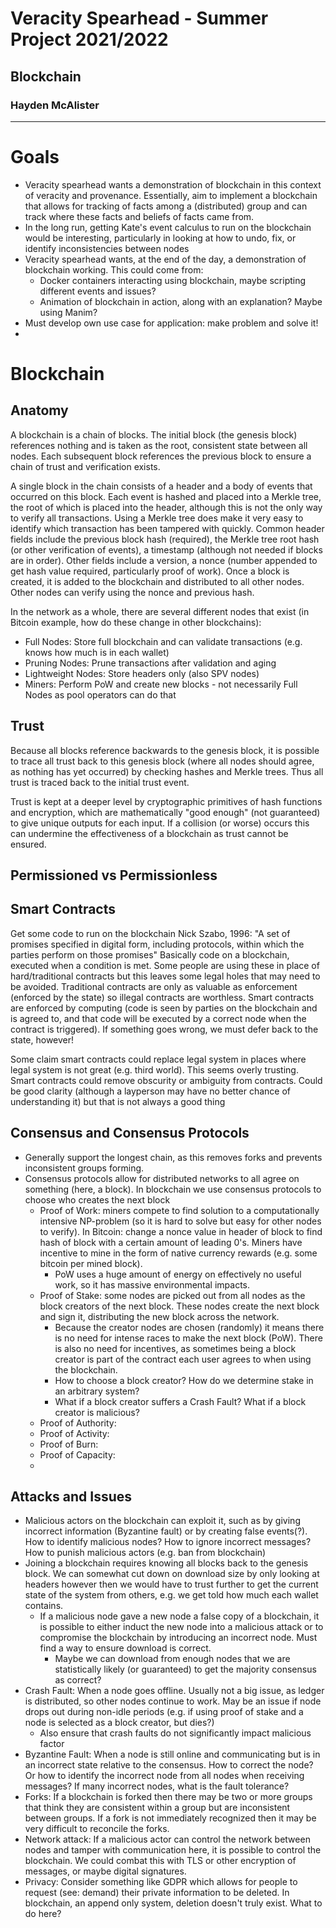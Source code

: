 # Veracity Spearhead - Summer Project 2021/2022
## Blockchain
### Hayden McAlister
---
# Goals
- Veracity spearhead wants a demonstration of blockchain in this context of veracity and provenance. Essentially, aim to implement a blockchain that allows for tracking of facts among a (distributed) group and can track where these facts and beliefs of facts came from.
- In the long run, getting Kate's event calculus to run on the blockchain would be interesting, particularly in looking at how to undo, fix, or identify inconsistencies between nodes
- Veracity spearhead wants, at the end of the day, a demonstration of blockchain working. This could come from:
  - Docker containers interacting using blockchain, maybe scripting different events and issues?
  - Animation of blockchain in action, along with an explanation? Maybe using Manim?
- Must develop own use case for application: make problem and solve it!
- 
# Blockchain
## Anatomy
A blockchain is a chain of blocks. The initial block (the genesis block) references nothing and is taken as the root, consistent state between all nodes. Each subsequent block references the previous block to ensure a chain of trust and verification exists.

A single block in the chain consists of a header and a body of events that occurred on this block. Each event is hashed and placed into a Merkle tree, the root of which is placed into the header, although this is not the only way to verify all transactions. Using a Merkle tree does make it very easy to identify which transaction has been tampered with quickly. Common header fields include the previous block hash (required), the Merkle tree root hash (or other verification of events), a timestamp (although not needed if blocks are in order). Other fields include a version, a nonce (number appended to get hash value required, particularly proof of work). Once a block is created, it is added to the blockchain and distributed to all other nodes. Other nodes can verify using the nonce and previous hash.

In the network as a whole, there are several different nodes that exist (in Bitcoin example, how do these change in other blockchains):
- Full Nodes: Store full blockchain and can validate transactions (e.g. knows how much is in each wallet)
- Pruning Nodes: Prune transactions after validation and aging
- Lightweight Nodes: Store headers only (also SPV nodes)
- Miners: Perform PoW and create new blocks - not necessarily Full Nodes as pool operators can do that


## Trust
Because all blocks reference backwards to the genesis block, it is possible to trace all trust back to this genesis block (where all nodes should agree, as nothing has yet occurred) by checking hashes and Merkle trees. Thus all trust is traced back to the initial trust event.

Trust is kept at a deeper level by cryptographic primitives of hash functions and encryption, which are mathematically "good enough" (not guaranteed) to give unique outputs for each input. If a collision (or worse) occurs this can undermine the effectiveness of a blockchain as trust cannot be ensured.

## Permissioned vs Permissionless

## Smart Contracts
Get some code to run on the blockchain
Nick Szabo, 1996: "A set of promises specified in digital form, including protocols, within which the parties perform on those promises"
Basically code on a blockchain, executed when a condition is met. Some people are using these in place of hard/traditional contracts but this leaves some legal holes that may need to be avoided. Traditional contracts are only as valuable as enforcement (enforced by the state) so illegal contracts are worthless. Smart contracts are enforced by computing (code is seen by parties on the blockchain and is agreed to, and that code will be executed by a correct node when the contract is triggered). If something goes wrong, we must defer back to the state, however!

Some claim smart contracts could replace legal system in places where legal system is not great (e.g. third world). This seems overly trusting.
Smart contracts could remove obscurity or ambiguity from contracts. Could be good clarity (although a layperson may have no better chance of understanding it) but that is not always a good thing

## Consensus and Consensus Protocols
- Generally support the longest chain, as this removes forks and prevents inconsistent groups forming.
- Consensus protocols allow for distributed networks to all agree on something (here, a block). In blockchain we use consensus protocols to choose who creates the next block
  - Proof of Work: miners compete to find solution to a computationally intensive NP-problem (so it is hard to solve but easy for other nodes to verify). In Bitcoin: change a nonce value in header of block to find hash of block with a certain amount of leading 0's. Miners have incentive to mine in the form of native currency rewards (e.g. some bitcoin per mined block).
    - PoW uses a huge amount of energy on effectively no useful work, so it has massive environmental impacts.
  - Proof of Stake: some nodes are picked out from all nodes as the block creators of the next block. These nodes create the next block and sign it, distributing the new block across the network.
    - Because the creator nodes are chosen (randomly) it means there is no need for intense races to make the next block (PoW). There is also no need for incentives, as sometimes being a block creator is part of the contract each user agrees to when using the blockchain.
    - How to choose a block creator? How do we determine stake in an arbitrary system?
    - What if a block creator suffers a Crash Fault? What if a block creator is malicious? 
  - Proof of Authority: 
  - Proof of Activity:
  - Proof of Burn: 
  - Proof of Capacity:
  - 
## Attacks and Issues
- Malicious actors on the blockchain can exploit it, such as by giving incorrect information (Byzantine fault) or by creating false events(?). How to identify malicious nodes? How to ignore incorrect messages? How to punish malicious actors (e.g. ban from blockchain)
- Joining a blockchain requires knowing all blocks back to the genesis block. We can somewhat cut down on download size by only looking at headers however then we would have to trust further to get the current state of the system from others, e.g. we get told how much each wallet contains.
  - If a malicious node gave a new node a false copy of a blockchain, it is possible to either induct the new node into a malicious attack or to compromise the blockchain by introducing an incorrect node. Must find a way to ensure download is correct.
    - Maybe we can download from enough nodes that we are statistically likely (or guaranteed) to get the majority consensus as correct?
- Crash Fault: When a node goes offline. Usually not a big issue, as ledger is distributed, so other nodes continue to work. May be an issue if node drops out during non-idle periods (e.g. if using proof of stake and a node is selected as a block creator, but dies?)
  - Also ensure that crash faults do not significantly impact malicious factor
- Byzantine Fault: When a node is still online and communicating but is in an incorrect state relative to the consensus. How to correct the node? Or how to identify the incorrect node from all nodes when receiving messages? If many incorrect nodes, what is the fault tolerance?
- Forks: If a blockchain is forked then there may be two or more groups that think they are consistent within a group but are inconsistent between groups. If a fork is not immediately recognized then it may be very difficult to reconcile the forks.
- Network attack: If a malicious actor can control the network between nodes and tamper with communication here, it is possible to control the blockchain. We could combat this with TLS or other encryption of messages, or maybe digital signatures. 
- Privacy: Consider something like GDPR which allows for people to request (see: demand) their private information to be deleted. In blockchain, an append only system, deletion doesn't truly exist. What to do here?
